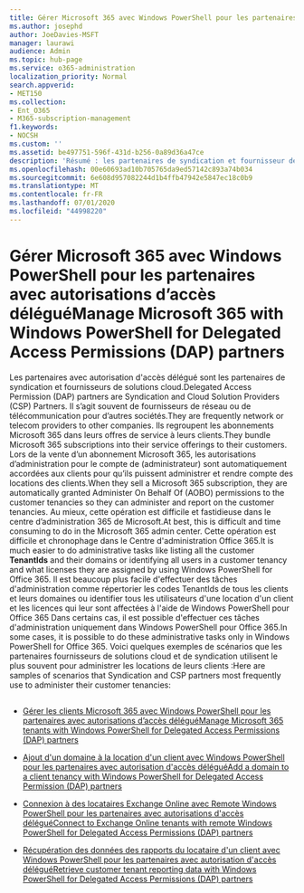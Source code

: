 ```yaml
---
title: Gérer Microsoft 365 avec Windows PowerShell pour les partenaires avec autorisations d’accès délégué
ms.author: josephd
author: JoeDavies-MSFT
manager: laurawi
audience: Admin
ms.topic: hub-page
ms.service: o365-administration
localization_priority: Normal
search.appverid:
- MET150
ms.collection:
- Ent_O365
- M365-subscription-management
f1.keywords:
- NOCSH
ms.custom: ''
ms.assetid: be497751-596f-431d-b256-0a89d36a47ce
description: 'Résumé : les partenaires de syndication et fournisseur de solutions Cloud peuvent utiliser Windows PowerShell pour gérer les locataires de clients Microsoft 365.'
ms.openlocfilehash: 00e60693ad10b705765da9ed57142c893a74b034
ms.sourcegitcommit: 6e608d957082244d1b4ffb47942e5847ec18c0b9
ms.translationtype: MT
ms.contentlocale: fr-FR
ms.lasthandoff: 07/01/2020
ms.locfileid: "44998220"
---
```

# <a name="manage-microsoft-365-with-windows-powershell-for-delegated-access-permissions-dap-partners"></a><span data-ttu-id="b7771-103">Gérer Microsoft 365 avec Windows PowerShell pour les partenaires avec autorisations d’accès délégué</span><span class="sxs-lookup"><span data-stu-id="b7771-103">Manage Microsoft 365 with Windows PowerShell for Delegated Access Permissions (DAP) partners</span></span>

<span data-ttu-id="b7771-104">Les partenaires avec autorisation d'accès délégué sont les partenaires de syndication et fournisseurs de solutions cloud.</span><span class="sxs-lookup"><span data-stu-id="b7771-104">Delegated Access Permission (DAP) partners are Syndication and Cloud Solution Providers (CSP) Partners.</span></span> <span data-ttu-id="b7771-105">Il s’agit souvent de fournisseurs de réseau ou de télécommunication pour d’autres sociétés.</span><span class="sxs-lookup"><span data-stu-id="b7771-105">They are frequently network or telecom providers to other companies.</span></span> <span data-ttu-id="b7771-106">Ils regroupent les abonnements Microsoft 365 dans leurs offres de service à leurs clients.</span><span class="sxs-lookup"><span data-stu-id="b7771-106">They bundle Microsoft 365 subscriptions into their service offerings to their customers.</span></span> <span data-ttu-id="b7771-107">Lors de la vente d’un abonnement Microsoft 365, les autorisations d’administration pour le compte de (administrateur) sont automatiquement accordées aux clients pour qu’ils puissent administrer et rendre compte des locations des clients.</span><span class="sxs-lookup"><span data-stu-id="b7771-107">When they sell a Microsoft 365 subscription, they are automatically granted Administer On Behalf Of (AOBO) permissions to the customer tenancies so they can administer and report on the customer tenancies.</span></span> <span data-ttu-id="b7771-108">Au mieux, cette opération est difficile et fastidieuse dans le centre d’administration 365 de Microsoft.</span><span class="sxs-lookup"><span data-stu-id="b7771-108">At best, this is difficult and time consuming to do in the Microsoft 365 admin center.</span></span> <span data-ttu-id="b7771-109">Cette opération est difficile et chronophage dans le Centre d'administration Office 365.</span><span class="sxs-lookup"><span data-stu-id="b7771-109">It is much easier to do administrative tasks like listing all the customer **TenantIds** and their domains or identifying all users in a customer tenancy and what licenses they are assigned by using Windows PowerShell for Office 365.</span></span> <span data-ttu-id="b7771-110">Il est beaucoup plus facile d'effectuer des tâches d'administration comme répertorier les codes TenantIds de tous les clients et leurs domaines ou identifier tous les utilisateurs d'une location d'un client et les licences qui leur sont affectées à l'aide de Windows PowerShell pour Office 365 Dans certains cas, il est possible d'effectuer ces tâches d'administration uniquement dans Windows PowerShell pour Office 365.</span><span class="sxs-lookup"><span data-stu-id="b7771-110">In some cases, it is possible to do these administrative tasks only in Windows PowerShell for Office 365.</span></span> <span data-ttu-id="b7771-111">Voici quelques exemples de scénarios que les partenaires fournisseurs de solutions cloud et de syndication utilisent le plus souvent pour administrer les locations de leurs clients :</span><span class="sxs-lookup"><span data-stu-id="b7771-111">Here are samples of scenarios that Syndication and CSP partners most frequently use to administer their customer tenancies:</span></span>
  
## 

- [<span data-ttu-id="b7771-112">Gérer les clients Microsoft 365 avec Windows PowerShell pour les partenaires avec autorisations d’accès délégué</span><span class="sxs-lookup"><span data-stu-id="b7771-112">Manage Microsoft 365 tenants with Windows PowerShell for Delegated Access Permissions (DAP) partners</span></span>](manage-office-365-tenants-with-windows-powershell-for-delegated-access-permissio.md)
    
- [<span data-ttu-id="b7771-113">Ajout d'un domaine à la location d'un client avec Windows PowerShell pour les partenaires avec autorisation d'accès délégué</span><span class="sxs-lookup"><span data-stu-id="b7771-113">Add a domain to a client tenancy with Windows PowerShell for Delegated Access Permission (DAP) partners</span></span>](add-a-domain-to-a-client-tenancy-with-windows-powershell-for-delegated-access-pe.md)
    
- [<span data-ttu-id="b7771-114">Connexion à des locataires Exchange Online avec Remote Windows PowerShell pour les partenaires avec autorisations d'accès délégué</span><span class="sxs-lookup"><span data-stu-id="b7771-114">Connect to Exchange Online tenants with remote Windows PowerShell for Delegated Access Permissions (DAP) partners</span></span>](connect-to-exchange-online-tenants-with-remote-windows-powershell-for-delegated.md)
    
- [<span data-ttu-id="b7771-115">Récupération des données des rapports du locataire d'un client avec Windows PowerShell pour les partenaires avec autorisation d'accès délégué</span><span class="sxs-lookup"><span data-stu-id="b7771-115">Retrieve customer tenant reporting data with Windows PowerShell for Delegated Access Permissions (DAP) partners</span></span>](retrieve-customer-tenant-reporting-data-with-windows-powershell-for-delegated-ac.md)
    

    

